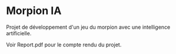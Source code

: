 # Morpion IA
 Projet de développement d'un jeu du morpion avec une intelligence artificielle.

Voir Report.pdf pour le compte rendu du projet.
